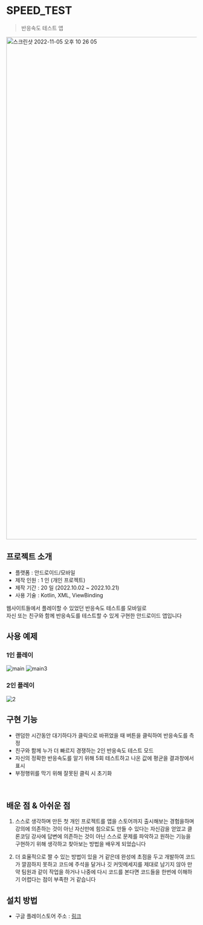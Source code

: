 # SPEED_TEST
> 반응속도 테스트 앱
<img width="1330" alt="스크린샷 2022-11-05 오후 10 26 05" src="https://user-images.githubusercontent.com/102157871/200122241-9a1bae2d-12e4-4a55-a036-e48723ce05aa.png">


## 프로젝트 소개

- 플랫폼 : 안드로이드/모바일
- 제작 인원 : 1 인 (개인 프로젝트)
- 제작 기간 : 20 일 (2022.10.02 ~ 2022.10.21)
- 사용 기술 : Kotlin, XML, ViewBinding

웹사이트들에서 플레이할 수 있었던 반응속도 테스트를 모바일로 <br>
자신 또는 친구와 함께 반응속도를 테스트할 수 있게 구현한 안드로이드 앱입니다

## 사용 예제

### 1인 플레이
![main](https://user-images.githubusercontent.com/102157871/200124245-fe108f01-01ca-4324-a7b7-a69ecf648465.gif)
![main3](https://user-images.githubusercontent.com/102157871/200124248-8ca2860c-b81e-4b61-9ac3-3e82d08667b5.gif)
### 2인 플레이
![2](https://user-images.githubusercontent.com/102157871/200124293-220de4ca-019b-4450-ad17-19cccc9048ca.gif)

## 구현 기능

- 랜덤한 시간동안 대기하다가 클릭으로 바뀌었을 때 버튼을 클릭하여 반응속도를 측정
- 친구와 함께 누가 더 빠르지 경쟁하는 2인 반응속도 테스트 모드
- 자신의 정확한 반응속도를 알기 위해 5회 테스트하고 나온 값에 평균을 결과창에서 표시
- 부정행위를 막기 위해 잘못된 클릭 시 초기화

<br>

## 배운 점 & 아쉬운 점

1. 스스로 생각하며 만든 첫 개인 프로젝트를 앱을 스토어까지 출시해보는 경험을하며 강의에 의존하는 것이 아닌 자신만에 힘으로도 만들 수 있다는 
자신감을 얻었고 클론코딩 강사에 답변에 의존하는 것이 아닌 스스로 문제를 파악하고 원하는 기능을 구현하기 위해 생각하고 찾아보는 방법을 배우게 되었습니다

1. 더 효율적으로 짤 수 있는 방법이 있을 거 같은데 완성에 초점을 두고 개발하여 코드가 깔끔하지 못하고 코드에 
주석을 달거나 깃 커밋메세지를 제대로 남기지 않아 만약 팀원과 같이 작업을 하거나 나중에 다시 코드를 본다면 코드들을 한번에 이해하기 어렵다는 점이 부족한 거 같습니다

## 설치 방법

- 구글 플레이스토어 주소 : [링크](https://play.google.com/store/apps/details?id=com.speedtest.clickgame)
